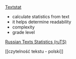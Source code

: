 [Textstat](https://github.com/textstat/textstat/blob/main/README.md)
- calculate statistics from text
- it helps determine readability
- complexity
- grade level



[Russian Texts Statistics (ruTS)](https://github.com/SergeyShk/ruTS)


[[czytelność tekstu - polski]]